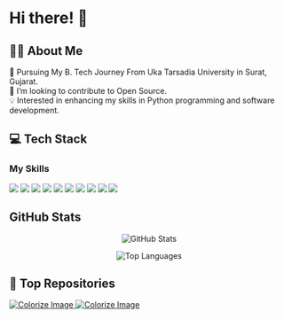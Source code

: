 # Hi there! 👋

## 👨‍💻 About Me
🌱 Pursuing My B. Tech Journey From Uka Tarsadia University in Surat, Gujarat.  
🔭 I’m looking to contribute to Open Source.  
💡 Interested in enhancing my skills in Python programming and software development.  

## 💻 Tech Stack
### My Skills

<p align="left">
  <img src="https://img.shields.io/badge/Python-3776AB?style=for-the-badge&logo=python&logoColor=white" />
  <img src="https://img.shields.io/badge/Java-007396?style=for-the-badge&logo=java&logoColor=white" />
  <img src="https://img.shields.io/badge/JavaScript-F7DF1E?style=for-the-badge&logo=javascript&logoColor=black" />
  <img src="https://img.shields.io/badge/Django-092E20?style=for-the-badge&logo=django&logoColor=white" />
  <img src="https://img.shields.io/badge/Flask-000000?style=for-the-badge&logo=flask&logoColor=white" />
  <img src="https://img.shields.io/badge/Git-F05032?style=for-the-badge&logo=git&logoColor=white" />
  <img src="https://img.shields.io/badge/GitHub-181717?style=for-the-badge&logo=github&logoColor=white" />
  <img src="https://img.shields.io/badge/Linux-FCC624?style=for-the-badge&logo=linux&logoColor=black" />
  <img src="https://img.shields.io/badge/MongoDB-47A248?style=for-the-badge&logo=mongodb&logoColor=white" />
  <img src="https://img.shields.io/badge/MySQL-4479A1?style=for-the-badge&logo=mysql&logoColor=white" />
</p>

## GitHub Stats

<p align="center">
  <img src="https://github-readme-stats.vercel.app/api?username=mona-2010&show_icons=true&theme=tokyonight&include_all_commits=true&count_private=true" alt="GitHub Stats" />
</p>

<p align="center">
  <img src="https://github-readme-stats.vercel.app/api/top-langs/?username=mona-2010&layout=compact&theme=tokyonight" alt="Top Languages" />
</p>

## 🚀 Top Repositories

<p align="left">
  <a href="https://github.com/mona-2010/Colorize_image-Using_DEEP_LEARNING">
    <img src="https://github-readme-stats.vercel.app/api/pin/?username=mona-2010&repo=Colorize_image-Using_DEEP_LEARNING&theme=tokyonight" alt="Colorize Image" />
  </a>
  <a href="[https://github.com/mona-2010/Travel-App]">
    <img src="https://github-readme-stats.vercel.app/api/pin/?username=mona-2010&repo=Travel-App&theme=tokyonight" alt="Colorize Image"/>
  </a>
</p>




